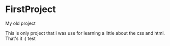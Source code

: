 # FirstProject
My old project

This is only project that i was use for learning a little about the css and html. That's it :) test

